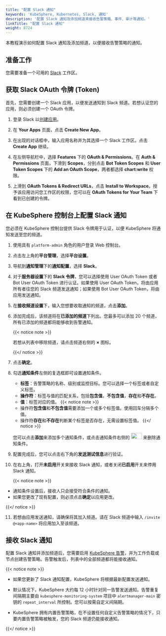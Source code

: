 ```yaml
---
title: "配置 Slack 通知"
keywords: 'KubeSphere, Kubernetes, Slack, 通知'
description: '配置 Slack 通知及添加频道来接收告警策略、事件、审计等通知。'
linkTitle: "配置 Slack 通知"
weight: 8724
---
```


本教程演示如何配置 Slack 通知及添加频道，以便接收告警策略的通知。

## 准备工作

您需要准备一个可用的 [Slack](https://slack.com/) 工作区。

## 获取 Slack OAuth 令牌 (Token)

首先，您需要创建一个 Slack 应用，以便发送通知到 Slack 频道。若想认证您的应用，则必须创建一个 OAuth 令牌。

1. 登录 Slack 以[创建应用](https://api.slack.com/apps)。

2. 在 **Your Apps** 页面，点击 **Create New App**。

3. 在出现的对话框中，输入应用名称并为其选择一个 Slack 工作区。点击 **Create App** 继续。

4. 在左侧导航栏中，选择 **Features** 下的 **OAuth & Permissions**。在 **Auth & Permissions** 页面，下滑到 **Scopes**，分别点击 **Bot Token Scopes** 和 **User Token Scopes** 下的 **Add an OAuth Scope**，两者都选择 **chart:write** 权限。

5. 上滑到 **OAuth Tokens & Redirect URLs**，点击 **Install to Workspace**。授予该应用访问您工作区的权限，您可以在 **OAuth Tokens for Your Team** 下看到已创建的令牌。

## 在 KubeSphere 控制台上配置 Slack 通知

您必须在 KubeSphere 控制台提供 Slack 令牌用于认证，以便 KubeSphere 将通知发送至您的频道。

1. 使用具有 `platform-admin` 角色的用户登录 Web 控制台。

2. 点击左上角的**平台管理**，选择**平台设置**。

3. 导航到**通知管理**下的**通知配置**，选择 **Slack**。

4. 对于**服务器设置**下的 **Slack 令牌**，您可以选择使用 User OAuth Token 或者 Bot User OAuth Token 进行认证。如果使用 User OAuth Token，将由应用所有者往您的 Slack 频道发送通知；如果使用 Bot User OAuth Token，将由应用发送通知。

5. 在**接收频道设置**下，输入您想要收取通知的频道，点击**添加**。

6. 添加完成后，该频道将在**已添加的频道**下列出。您最多可以添加 20 个频道，所有已添加的频道都将能够收到告警通知。

   {{< notice note >}}

   若想从列表中移除频道，请点击频道右侧的 **×** 图标。

   {{</ notice >}} 

7. 点击**确定**。

8. 勾选**通知条件**左侧的复选框即可设置通知条件。
   
   - **标签**：告警策略的名称、级别或监控目标。您可以选择一个标签或者自定义标签。
   - **操作符**：标签与值的匹配关系，包括**包含值**，**不包含值**，**存在**和**不存在**。
   - **值**：标签对应的值。
   {{< notice note >}}
   - 操作符**包含值**和**不包含值**需要添加一个或多个标签值。使用回车分隔多个值。
   - 操作符**存在**和**不存在**判断某个标签是否存在，无需设置标签值。
   {{</ notice >}}

   您可以点击**添加**来添加多个通知条件，或点击通知条件右侧的 <img src="/images/docs/common-icons/trashcan.png" width='35' height='20' /> 来删除通知条件。

9. 配置完成后，您可以点击右下角的**发送测试信息**进行验证。

10. 在右上角，打开**未启用**开关来接收 Slack 通知，或者关闭**已启用**开关来停用 Slack 通知。

     {{< notice note >}}

   - 通知条件设置后，接收人只会接受符合条件的通知。
   - 如果您更改了现有配置，则必须点击**确定**以应用更改。

   {{</ notice >}} 

11. 若想由应用发送通知，请确保将其加入频道。请在 Slack 频道中输入 `/invite @<app-name>` 将应用加入至该频道。

## 接收 Slack 通知

配置 Slack 通知并添加频道后，您需要启用 [KubeSphere 告警](../../../../pluggable-components/alerting/)，并为工作负载或节点创建告警策略。告警触发后，列表中的全部频道都将能接收通知。

{{< notice note >}}

- 如果您更新了 Slack 通知配置，KubeSphere 将根据最新配置发送通知。

- 默认情况下，KubeSphere 大约每 12 小时针对同一告警发送通知。告警重复间隔期主要由 `kubesphere-monitoring-system` 项目中 `alertmanager-main` 密钥的 `repeat_interval` 所控制。您可以按需自定义间隔期。

- KubeSphere 拥有内置告警策略，在不设置任何自定义告警策略的情况下，只要内置告警策略被触发，您的 Slack 频道仍能接收通知。

{{</ notice >}} 